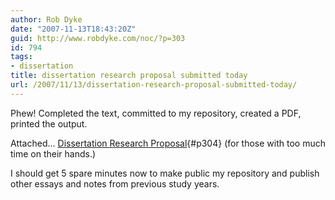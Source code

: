 ```yaml
---
author: Rob Dyke
date: "2007-11-13T18:43:20Z"
guid: http://www.robdyke.com/noc/?p=303
id: 794
tags:
- dissertation
title: dissertation research proposal submitted today
url: /2007/11/13/dissertation-research-proposal-submitted-today/
---
```

Phew! Completed the text, committed to my repository, created a PDF, printed the output.

Attached... [Dissertation Research Proposal](/pubfiles/2007/11/robdyke_dissertation_research_proposal_submitted.pdf){#p304} (for those with too much time on their hands.)

I should get 5 spare minutes now to make public my repository and publish other essays and notes from previous study years.